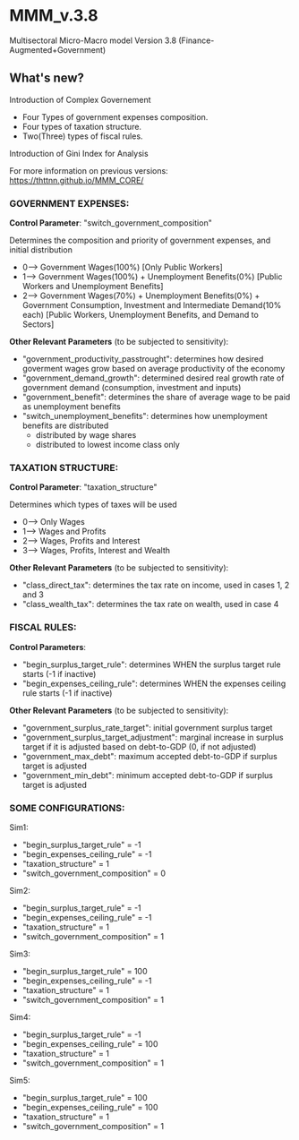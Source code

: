 # MMM_v.3.8
Multisectoral Micro-Macro model Version 3.8 (Finance-Augmented+Government)

## What's new?

Introduction of Complex Governement
* Four Types of government expenses composition.
* Four types of taxation structure.
* Two(Three) types of fiscal rules.

Introduction of Gini Index for Analysis

For more information on previous versions: <https://thttnn.github.io/MMM_CORE/>

### GOVERNMENT EXPENSES:
**Control Parameter**: "switch_government_composition"

Determines the composition and priority of government expenses, and initial distribution

* 0--> Government Wages(100%) [Only Public Workers]
* 1--> Government Wages(100%) + Unemployment Benefits(0%) [Public Workers and Unemployment Benefits]
*	2--> Government Wages(70%) + Unemployment Benefits(0%) + Government Consumption, Investment and Intermediate Demand(10% each) [Public Workers, Unemployment Benefits, and Demand to Sectors]

**Other Relevant Parameters** (to be subjected to sensitivity):
* "government_productivity_passtrought": determines how desired goverment wages grow based on average productivity of the economy
* "government_demand_growth": determined desired real growth rate of government demand (consumption, investment and inputs)
* "government_benefit": determines the share of average wage to be paid as unemployment benefits
* "switch_unemployment_benefits": determines how unemployment benefits are distributed
  * distributed by wage shares
  * distributed to lowest income class only

### TAXATION STRUCTURE:
**Control Parameter**: "taxation_structure" 

Determines which types of taxes will be used

* 0--> Only Wages
* 1--> Wages and Profits
* 2--> Wages, Profits and Interest
* 3--> Wages, Profits, Interest and Wealth

**Other Relevant Parameters** (to be subjected to sensitivity):
* "class_direct_tax": determines the tax rate on income, used in cases 1, 2 and 3
* "class_wealth_tax": determines the tax rate on wealth, used in case 4

### FISCAL RULES:
**Control Parameters**:
* "begin_surplus_target_rule": determines WHEN the surplus target rule starts (-1 if inactive)
* "begin_expenses_ceiling_rule": determines WHEN the expenses ceiling rule starts (-1 if inactive)
	
**Other Relevant Parameters** (to be subjected to sensitivity):
* "government_surplus_rate_target": initial government surplus target
* "government_surplus_target_adjustment": marginal increase in surplus target if it is adjusted based on debt-to-GDP (0, if not adjusted)
* "government_max_debt": maximum accepted debt-to-GDP if surplus target is adjusted
* "government_min_debt": minimum accepted debt-to-GDP if surplus target is adjusted

### SOME CONFIGURATIONS:

Sim1: 

* "begin_surplus_target_rule"        = -1 
* "begin_expenses_ceiling_rule"      = -1
* "taxation_structure"               = 1
* "switch_government_composition"    = 0

Sim2: 

* "begin_surplus_target_rule"        = -1 
* "begin_expenses_ceiling_rule"      = -1
* "taxation_structure"               = 1
* "switch_government_composition"    = 1

Sim3: 

* "begin_surplus_target_rule"        = 100
* "begin_expenses_ceiling_rule"      = -1
* "taxation_structure"               = 1
* "switch_government_composition"    = 1

Sim4: 

* "begin_surplus_target_rule"        = -1 
* "begin_expenses_ceiling_rule"      = 100
* "taxation_structure"               = 1
* "switch_government_composition"    = 1

Sim5: 

* "begin_surplus_target_rule"        = 100
* "begin_expenses_ceiling_rule"      = 100
* "taxation_structure"               = 1
* "switch_government_composition"    = 1
